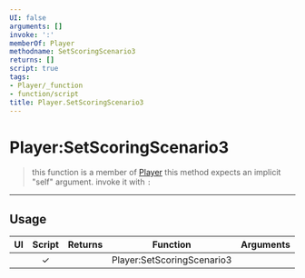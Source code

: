 ```yaml
---
UI: false
arguments: []
invoke: ':'
memberOf: Player
methodname: SetScoringScenario3
returns: []
script: true
tags:
- Player/_function
- function/script
title: Player.SetScoringScenario3
---
```

# Player:SetScoringScenario3
> this function is a member of [Player](civ-6/lua/Player.md)
> this method expects an implicit "self" argument. invoke it with `:`
-----
## Usage
|  UI | Script | Returns | Function | Arguments |
|:---:|:------:|-------:|:--------:|:---------|
| |✓||Player:SetScoringScenario3||
